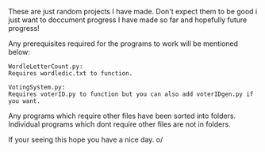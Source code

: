 These are just random projects I have made. Don't expect them to be good i just want to doccument progress I have made so far and hopefully future progress!

Any prerequisites required for the programs to work will be mentioned below: 

    WordleLetterCount.py: 
    Requires wordledic.txt to function.

    VotingSystem.py:
    Requires voterID.py to function but you can also add voterIDgen.py if you want.

Any programs which require other files have been sorted into folders. Individual programs which dont require other files are not in folders.

If your seeing this hope you have a nice day. o/
